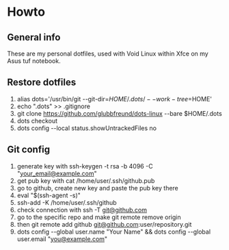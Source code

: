 # Howto
## General info 
These are my personal dotfiles, used with Void Linux within Xfce on my Asus tuf notebook. 
## Restore dotfiles
1) alias dots='/usr/bin/git --git-dir=$HOME/.dots/ --work-tree=$HOME'
2) echo ".dots" >> .gitignore
3) git clone https://github.com/glubbfreund/dots-linux --bare <git-repo-url> $HOME/.dots
4) dots checkout
5) dots config --local status.showUntrackedFiles no
## Git config
1) generate key with ssh-keygen -t rsa -b 4096 -C "your_email@example.com"
2) get pub key with cat /home/user/.ssh/github.pub
3) go to github, create new key and paste the pub key there
4) eval "$(ssh-agent -s)"
5) ssh-add -K /home/user/.ssh/github
6) check connection with ssh -T git@github.com
7) go to the specific repo and make git remote remove origin
8) then git remote add github git@github.com:user/repository.git
9) dots config --global user.name "Your Name" && dots config --global user.email "you@example.com"
